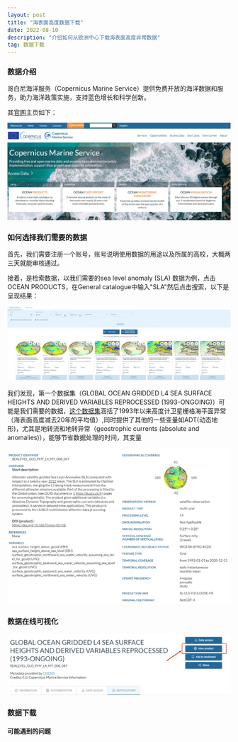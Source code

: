 ```yaml
---
layout: post
title: "海表面高度数据下载"
date: 2022-08-10 
description: "介绍如何从欧洲中心下载海表面高度异常数据"
tag: 数据下载
---   
```


### 数据介绍

哥白尼海洋服务（Copernicus Marine Service）提供免费开放的海洋数据和服务，助力海洋政策实施，支持蓝色增长和科学创新。

其[官网](https://marine.copernicus.eu/)主页如下：

![CMEMS](/images/posts/2022-08-10-海表面高度数据下载/Copernicus%20Marine%20Service.jpg)

### 如何选择我们需要的数据

首先，我们需要注册一个账号，账号说明使用数据的用途以及所属的高校，大概两三天就能审核通过。

接着，是检索数据，以我们需要的sea level anomaly (SLA) 数据为例，点击OCEAN PRODUCTS，在General catalogue中输入"SLA"然后点击搜索，以下是呈现结果：

![搜索SLA返回的结果](/images/posts/2022-08-10-海表面高度数据下载/数据检索.jpg)

我们发现，第一个数据集（GLOBAL OCEAN GRIDDED L4 SEA SURFACE HEIGHTS AND DERIVED VARIABLES REPROCESSED (1993-ONGOING)）可能是我们需要的数据，[这个数据集](https://resources.marine.copernicus.eu/product-detail/SEALEVEL_GLO_PHY_L4_MY_008_047/INFORMATION)涵括了1993年以来高度计卫星栅格海平面异常（海表面高度减去20年的平均值）,同时提供了其他的一些变量如ADT(动态地形)，尤其是地转流和地转异常（geostrophic currents (absolute and anomalies)），能够节省数据处理的时间，其变量

![数据页面显示的信息](/images/posts/2022-08-10-海表面高度数据下载/数据介绍.jpg)

### 数据在线可视化

![数据页面显示的信息](/images/posts/2022-08-10-海表面高度数据下载/数据在线查看.jpg)

### 数据下载

#### 可能遇到的问题